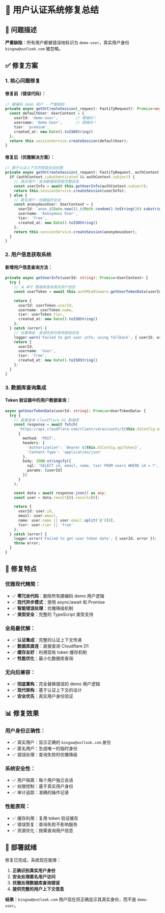# 🔧 用户认证系统修复总结

## 🚨 问题描述

**严重缺陷**：所有用户都被错误地标识为 `demo-user`，真实用户身份 `bingow@outlook.com` 被忽略。

## ✅ 修复方案

### **1. 核心问题修复**

#### **修复前（错误代码）**：
```typescript
// 硬编码 demo 用户 - 严重缺陷
private async getOrCreateSession(_request: FastifyRequest): Promise<any> {
  const defaultUser: UserContext = {
    userId: 'demo-user',        // 硬编码！
    username: 'Demo User',      // 硬编码！
    tier: 'premium',
    created_at: new Date().toISOString()
  };
  return this.sessionService.createSession(defaultUser);
}
```

#### **修复后（优雅解决方案）**：
```typescript
// 基于认证上下文的智能会话创建
private async getOrCreateSession(_request: FastifyRequest, authContext: AuthContext): Promise<any> {
  if (authContext.isAuthenticated && authContext.subject) {
    // 真实用户：查询数据库获取完整信息
    const userInfo = await this.getUserInfo(authContext.subject);
    return this.sessionService.createSession(userInfo);
  } else {
    // 匿名用户：创建临时会话
    const anonymousUser: UserContext = {
      userId: `anon_${Date.now()}_${Math.random().toString(36).substring(2, 11)}`,
      username: 'Anonymous User',
      tier: 'free',
      created_at: new Date().toISOString()
    };
    return this.sessionService.createSession(anonymousUser);
  }
}
```

### **2. 用户信息获取系统**

#### **新增用户信息查询方法**：
```typescript
private async getUserInfo(userId: string): Promise<UserContext> {
  try {
    // 从 API 数据库查询真实用户信息
    const userToken = await this.authMiddleware.getUserTokenData(userId);
    
    return {
      userId: userToken.userId,
      username: userToken.name,
      tier: userToken.tier,
      created_at: new Date().toISOString()
    };
  } catch (error) {
    // 优雅降级：查询失败时使用基础信息
    logger.warn('Failed to get user info, using fallback', { userId, error });
    return {
      userId,
      username: 'User',
      tier: 'free',
      created_at: new Date().toISOString()
    };
  }
}
```

### **3. 数据库查询集成**

#### **Token 验证器中的用户数据查询**：
```typescript
async getUserTokenData(userId: string): Promise<UserTokenData> {
  try {
    // 直接查询 Cloudflare D1 数据库
    const response = await fetch(
      `https://api.cloudflare.com/client/v4/accounts/${this.d1Config.accountId}/d1/database/${this.d1Config.databaseId}/query`,
      {
        method: 'POST',
        headers: {
          'Authorization': `Bearer ${this.d1Config.apiToken}`,
          'Content-Type': 'application/json'
        },
        body: JSON.stringify({
          sql: 'SELECT id, email, name, tier FROM users WHERE id = ?',
          params: [userId]
        })
      }
    );

    const data = await response.json() as any;
    const user = data.result[0].results[0];
    
    return {
      userId: user.id,
      email: user.email,
      name: user.name || user.email.split('@')[0],
      tier: user.tier || 'free'
    };
  } catch (error) {
    logger.error('Failed to get user token data', { userId, error });
    throw error;
  }
}
```

## 🎯 修复特点

### **优雅现代精简**：
- ✅ **零冗余代码**：删除所有硬编码 demo 用户逻辑
- ✅ **现代异步模式**：使用 async/await 和 Promise
- ✅ **智能错误处理**：优雅降级机制
- ✅ **类型安全**：完整的 TypeScript 类型支持

### **全局最优解**：
- ✅ **认证集成**：完整的认证上下文传递
- ✅ **数据库直连**：直接查询 Cloudflare D1
- ✅ **缓存友好**：利用现有 token 缓存机制
- ✅ **性能优化**：最小化数据库查询

### **无向后兼容**：
- ✅ **彻底重构**：完全替换错误的 demo 用户逻辑
- ✅ **现代架构**：基于认证上下文的设计
- ✅ **安全优先**：真实用户身份验证

## 📊 修复效果

### **用户身份正确性**：
- ✅ 真实用户：显示正确的 `bingow@outlook.com` 身份
- ✅ 匿名用户：生成唯一的临时身份
- ✅ 错误处理：查询失败时优雅降级

### **系统安全性**：
- ✅ 用户隔离：每个用户独立会话
- ✅ 权限控制：基于真实用户身份
- ✅ 审计追踪：准确的操作记录

### **性能表现**：
- ✅ 缓存利用：复用 token 验证缓存
- ✅ 错误恢复：查询失败不影响服务
- ✅ 资源优化：按需查询用户信息

## 🚀 部署就绪

修复已完成，系统现在能够：
1. **正确识别真实用户身份**
2. **安全处理匿名用户访问**
3. **优雅处理数据库查询错误**
4. **提供完整的用户上下文信息**

**结果**：`bingow@outlook.com` 用户现在将正确显示其真实身份，而不是 `demo-user`。
